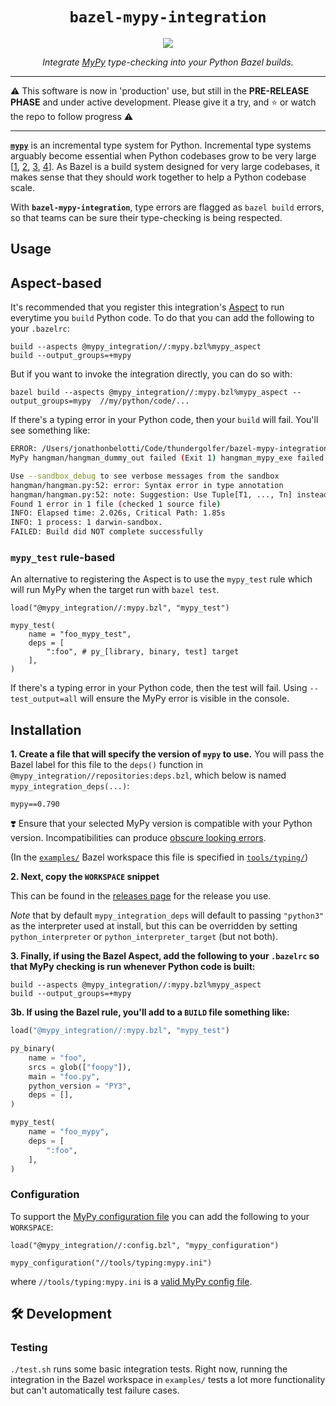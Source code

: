 <h1 align="center"><code>bazel-mypy-integration</code></h1>
<p align="center">
    <a href="https://github.com/thundergolfer/bazel-mypy-integration/actions/">
        <img src="https://github.com/thundergolfer/bazel-mypy-integration/workflows/CI/badge.svg">
    </a>
</p>
<p align="center">
    <em>Integrate <a href="https://github.com/python/mypy">MyPy</a> type-checking into your Python Bazel builds.</em>
      

---


⚠️ This software is now in 'production' use, but still in the **PRE-RELEASE PHASE** and under active development. Please give it a try, and ⭐️ or watch the repo to follow progress ⚠️

-----

[**`mypy`**](https://github.com/python/mypy) is an incremental type system for Python. Incremental type systems arguably become essential when Python codebases grow to be very large [[1](https://blogs.dropbox.com/tech/2019/09/our-journey-to-type-checking-4-million-lines-of-python/), [2](https://www.facebook.com/notes/protect-the-graph/pyre-fast-type-checking-for-python/2048520695388071/), [3](https://instagram-engineering.com/let-your-code-type-hint-itself-introducing-open-source-monkeytype-a855c7284881), [4](https://github.com/google/pytype)]. As Bazel is a build system designed for very large codebases, it makes sense that they should work together to help a Python codebase scale.

With **`bazel-mypy-integration`**, type errors are flagged as `bazel build` errors, so that teams can be sure their type-checking is being respected. 


## Usage

## Aspect-based

It's recommended that you register this integration's [Aspect](https://docs.bazel.build/versions/master/skylark/aspects.html) to run
everytime you `build` Python code. To do that you can add the following to your `.bazelrc`:

```
build --aspects @mypy_integration//:mypy.bzl%mypy_aspect
build --output_groups=+mypy
```

But if you want to invoke the integration directly, you can do so with:

```
bazel build --aspects @mypy_integration//:mypy.bzl%mypy_aspect --output_groups=mypy  //my/python/code/...
```

If there's a typing error in your Python code, then your `build` will fail. You'll see something like:

```bash
ERROR: /Users/jonathonbelotti/Code/thundergolfer/bazel-mypy-integration/examples/hangman/BUILD:1:1: 
MyPy hangman/hangman_dummy_out failed (Exit 1) hangman_mypy_exe failed: error executing command bazel-out/darwin-fastbuild/bin/hangman/hangman_mypy_exe

Use --sandbox_debug to see verbose messages from the sandbox
hangman/hangman.py:52: error: Syntax error in type annotation
hangman/hangman.py:52: note: Suggestion: Use Tuple[T1, ..., Tn] instead of (T1, ..., Tn)
Found 1 error in 1 file (checked 1 source file)
INFO: Elapsed time: 2.026s, Critical Path: 1.85s
INFO: 1 process: 1 darwin-sandbox.
FAILED: Build did NOT complete successfully
```

### `mypy_test` rule-based

An alternative to registering the Aspect is to use the `mypy_test` rule which will run MyPy when the target run with `bazel test`. 

```
load("@mypy_integration//:mypy.bzl", "mypy_test")

mypy_test(
    name = "foo_mypy_test",
    deps = [
        ":foo", # py_[library, binary, test] target
    ],
)
```

If there's a typing error in your Python code, then the test will fail. Using `--test_output=all` will ensure the MyPy error is visible in the console.

## Installation

**1. Create a file that will specify the version of `mypy` to use.** You will pass the Bazel label for
this file to the `deps()` function in `@mypy_integration//repositories:deps.bzl`, which below is named
`mypy_integration_deps(...)`:

```
mypy==0.790
``` 

❣️ Ensure that your selected MyPy version is compatible with your Python version. Incompatibilities can produce [obscure looking errors](https://github.com/thundergolfer/bazel-mypy-integration/issues/38).

(In the [`examples/`](examples/) Bazel workspace this file is specified in [`tools/typing/`](examples/tools/typing))

**2. Next, copy the `WORKSPACE` snippet**

This can be found in the [releases page](https://github.com/thundergolfer/bazel-mypy-integration/releases)
for the release you use.

_Note_ that by default `mypy_integration_deps` will default to passing `"python3"` as the interpreter used at install,
but this can be overridden by setting `python_interpreter` or `python_interpreter_target` (but not both).

**3. Finally, if using the Bazel Aspect, add the following to your `.bazelrc` so that MyPy checking is run whenever
Python code is built:**

```
build --aspects @mypy_integration//:mypy.bzl%mypy_aspect
build --output_groups=+mypy
```

**3b. If using the Bazel rule, you'll add to a `BUILD` file something like:**

```python
load("@mypy_integration//:mypy.bzl", "mypy_test")

py_binary(
    name = "foo",
    srcs = glob(["foopy"]),
    main = "foo.py",
    python_version = "PY3",
    deps = [],
)

mypy_test(
    name = "foo_mypy",
    deps = [
        ":foo",
    ],
)
```

### Configuration

To support the [MyPy configuration file](https://mypy.readthedocs.io/en/latest/config_file.html) you can add the
following to your `WORKSPACE`:

```
load("@mypy_integration//:config.bzl", "mypy_configuration")

mypy_configuration("//tools/typing:mypy.ini")
```

where `//tools/typing:mypy.ini` is a [valid MyPy config file](https://mypy.readthedocs.io/en/latest/config_file.html#config-file-format).


## 🛠 Development

### Testing 

`./test.sh` runs some basic integration tests. Right now, running the integration in the
Bazel workspace in `examples/` tests a lot more functionality but can't automatically
test failure cases.
